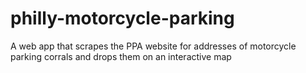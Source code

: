 # philly-motorcycle-parking
A web app that scrapes the PPA website for addresses of motorcycle parking corrals and drops them on an interactive map
